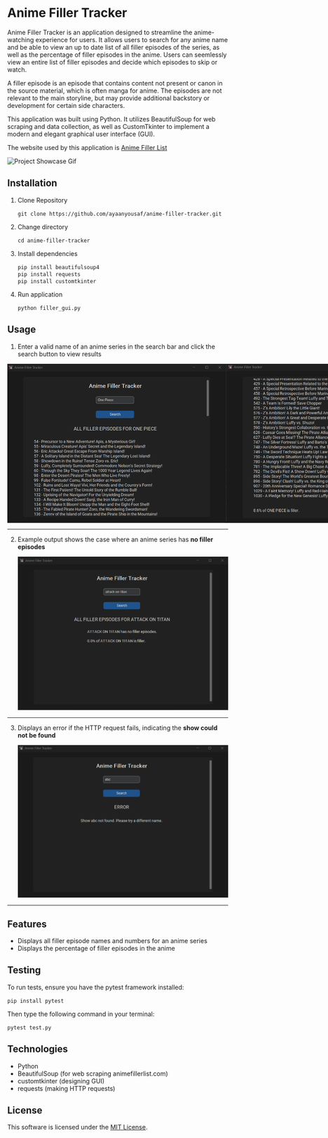 # Anime Filler Tracker

Anime Filler Tracker is an application designed to streamline the anime-watching experience for users. It allows users to search for any anime name and be able to view an up to date list of all filler episodes of the series, as well as the percentage of filler episodes in the anime. Users can seemlessly view an entire list of filler episodes and decide which episodes to skip or watch.

A filler episode is an episode that contains content not present or canon in the source material, which is often manga for anime. The episodes are not relevant to the main storyline, but may provide additional backstory or development for certain side characters.

This application was built using Python. It utilizes BeautifulSoup for web scraping and data collection, as well as CustomTkinter to implement a modern and elegant graphical user interface (GUI).

The website used by this application is [Anime Filler List](https://animefillerlist.com)

![Project Showcase Gif](/public/anime-filler-tracker.gif)


## Installation 
1. Clone Repository
     ```
     git clone https://github.com/ayaanyousaf/anime-filler-tracker.git
     ```
3. Change directory
     ```
     cd anime-filler-tracker
     ```
5. Install dependencies
     ```
     pip install beautifulsoup4
     pip install requests
     pip install customtkinter
     ```

7. Run application
     ```
     python filler_gui.py
     ```

## Usage 
1. Enter a valid name of an anime series in the search bar and click the search button to view results
<div style="display: flex; justify-content: space-between;">
  <img src="screenshots/ex2.png" alt="Search and Results" width="500"/>
  <img src="screenshots/ex3.png" alt="Scrolled View" width="500"/>
</div>
<hr>

2. Example output shows the case where an anime series has <b>no filler episodes</b>

   <img src="screenshots/ex5.png" alt="No Filler Episodes" width="550"/>
<hr>

3. Displays an error if the HTTP request fails, indicating the <b>show could not be found</b>

   <img src="screenshots/ex4.png" alt="Show Not Found" width="550"/>
<hr>

## Features
* Displays all filler episode names and numbers for an anime series
* Displays the percentage of filler episodes in the anime

## Testing 
To run tests, ensure you have the pytest framework installed: 
```
pip install pytest
```
Then type the following command in your terminal: 
```
pytest test.py
```

## Technologies 
- Python
- BeautifulSoup (for web scraping animefillerlist.com)
- customtkinter (designing GUI)
- requests (making HTTP requests)

## License 
This software is licensed under the [MIT License](LICENSE).

